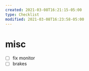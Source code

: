 ```yaml
---
created: 2021-03-08T16:21:15-05:00
type: Checklist
modified: 2021-03-08T16:23:58-05:00
---
```


# misc

- [ ] fix monitor
- [ ] brakes